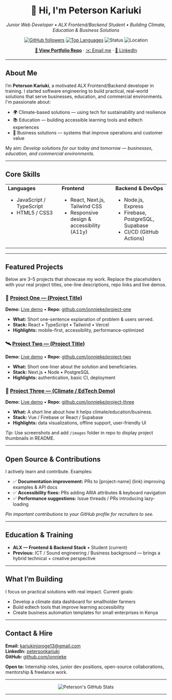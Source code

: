 <!--
  GitHub Profile README
  Paste this into your profile README (e.g., github.com/jonnieke/Peterson/README.md)
-->

<!-- Header / Hero -->
<div align="center">
  <h1>👋 Hi, I'm <strong>Peterson Kariuki</strong></h1>
  <p><em>Junior Web Developer • ALX Frontend/Backend Student • Building Climate, Education & Business Solutions</em></p>

  <!-- Badges -->
  <p>
    <a href="https://github.com/jonnieke"><img alt="GitHub followers" src="https://img.shields.io/github/followers/jonnieke?label=Follow&style=social"></a>
    <a href="https://github.com/jonnieke?tab=repositories"><img alt="Top Languages" src="https://img.shields.io/github/languages/top/jonnieke"></a>
    <img alt="Status" src="https://img.shields.io/badge/ALX-Student-orange">
    <img alt="Location" src="https://img.shields.io/badge/Location-Murang'a%2C%20Kenya-blue">
  </p>

  <!-- CTA -->
  <p>
    <a href="https://github.com/jonnieke/Peterson/"><strong>📁 View Portfolio Repo</strong></a> ·
    <a href="mailto:kariukinjoroge13@gmail.com">✉️ Email me</a> ·
    <a href="https://www.linkedin.com/in/petersonkariuki/">🔗 LinkedIn</a>
  </p>
</div>

---

<!-- About -->
<h2>About Me</h2>
<p>
  I’m <strong>Peterson Kariuki</strong>, a motivated ALX Frontend/Backend developer in training. I started software engineering to build practical, real-world solutions that serve businesses, education, and commercial environments. I'm passionate about:
</p>

<ul>
  <li>🌍 Climate-based solutions — using tech for sustainability and resilience</li>
  <li>📚 Education — building accessible learning tools and edtech experiences</li>
  <li>💼 Business solutions — systems that improve operations and customer value</li>
</ul>

<p>
  My aim: <em>Develop solutions for our today and tomorrow — businesses, education, and commercial environments.</em>
</p>

---

<!-- Skills -->
<h2>Core Skills</h2>

<table>
  <tr>
    <td valign="top" width="33%">
      <strong>Languages</strong>
      <ul>
        <li>JavaScript / TypeScript</li>
        <li>HTML5 / CSS3</li>
      </ul>
    </td>
    <td valign="top" width="33%">
      <strong>Frontend</strong>
      <ul>
        <li>React, Next.js, Tailwind CSS</li>
        <li>Responsive design & accessibility (A11y)</li>
      </ul>
    </td>
    <td valign="top" width="33%">
      <strong>Backend & DevOps</strong>
      <ul>
        <li>Node.js, Express</li>
        <li>Firebase, PostgreSQL, Supabase</li>
        <li>CI/CD (GitHub Actions)</li>
      </ul>
    </td>
  </tr>
</table>

---

<!-- Projects section (feature cards) -->
<h2>Featured Projects</h2>
<p>Below are 3–5 projects that showcase my work. Replace the placeholders with your real project titles, one-line descriptions, repo links and live demos.</p>

<!-- Project Card Template (copy once per project) -->
<div>
  <!-- Project 1 -->
  <article>
    <h3>🔧 <a href="https://github.com/jonnieke/project-one">Project One — (Project Title)</a></h3>
    <p><strong>Demo:</strong> <a href="https://example.com">Live demo</a> • <strong>Repo:</strong> <a href="https://github.com/jonnieke/project-one">github.com/jonnieke/project-one</a></p>
    <ul>
      <li><strong>What:</strong> Short one-sentence explanation of problem & users served.</li>
      <li><strong>Stack:</strong> React • TypeScript • Tailwind • Vercel</li>
      <li><strong>Highlights:</strong> mobile-first, accessibility, performance-optimized</li>
    </ul>
  </article>

  <!-- Project 2 -->
  <article>
    <h3>🛰️ <a href="https://github.com/jonnieke/project-two">Project Two — (Project Title)</a></h3>
    <p><strong>Demo:</strong> <a href="#">Live demo</a> • <strong>Repo:</strong> <a href="#">github.com/jonnieke/project-two</a></p>
    <ul>
      <li><strong>What:</strong> Short one-liner about the solution and beneficiaries.</li>
      <li><strong>Stack:</strong> Next.js • Node • PostgreSQL</li>
      <li><strong>Highlights:</strong> authentication, basic CI, deployment</li>
    </ul>
  </article>

  <!-- Project 3 -->
  <article>
    <h3>🌱 <a href="https://github.com/jonnieke/project-three">Project Three — (Climate / EdTech Demo)</a></h3>
    <p><strong>Demo:</strong> <a href="#">Live demo</a> • <strong>Repo:</strong> <a href="#">github.com/jonnieke/project-three</a></p>
    <ul>
      <li><strong>What:</strong> A short line about how it helps climate/education/business.</li>
      <li><strong>Stack:</strong> Vue / Firebase or React / Supabase</li>
      <li><strong>Highlights:</strong> data visualizations, offline support, user-friendly UI</li>
    </ul>
  </article>
</div>

<p><em>Tip:</em> Use screenshots and add <code>/images</code> folder in repo to display project thumbnails in README.</p>

---

<!-- Open Source & Contributions -->
<h2>Open Source & Contributions</h2>

<p>I actively learn and contribute. Examples:</p>
<ul>
  <li>✅ <strong>Documentation improvement:</strong> PRs to [project-name] (link) improving examples & API docs</li>
  <li>✅ <strong>Accessibility fixes:</strong> PRs adding ARIA attributes & keyboard navigation</li>
  <li>✅ <strong>Performance suggestions:</strong> Issue threads / PRs introducing lazy-loading</li>
</ul>

<p><em>Pin important contributions to your GitHub profile for recruiters to see.</em></p>

---

<!-- Education & Training -->
<h2>Education & Training</h2>
<ul>
  <li><strong>ALX — Frontend & Backend Stack</strong> • Student (current)</li>
  <li><strong>Previous:</strong> ICT / Sound engineering / Business background — brings a hybrid technical + creative perspective</li>
</ul>

---

<!-- Goals -->
<h2>What I’m Building</h2>
<p>
  I focus on practical solutions with real impact. Current goals:
</p>
<ul>
  <li>Develop a climate data dashboard for smallholder farmers</li>
  <li>Build edtech tools that improve learning accessibility</li>
  <li>Create business automation templates for small enterprises in Kenya</li>
</ul>

---

<!-- Contact -->
<h2>Contact & Hire</h2>
<p>
  <strong>Email:</strong> <a href="mailto:kariukinjoroge13@gmail.com">kariukinjoroge13@gmail.com</a><br>
  <strong>LinkedIn:</strong> <a href="https://www.linkedin.com/in/petersonkariuki/">petersonkariuki</a><br>
  <strong>GitHub:</strong> <a href="https://github.com/jonnieke">github.com/jonnieke</a>
</p>

<p>
  <strong>Open to:</strong> Internship roles, junior dev positions, open-source collaborations, mentorship & freelance work.
</p>

---

<!-- Footer / Social Stats -->
<div align="center">
  <p>
    <img src="https://github-readme-stats.vercel.app/api?username=jonnieke&show_icons=true&theme=default" alt="Peterson's GitHub Stats" />
  </p>
</div>

---
